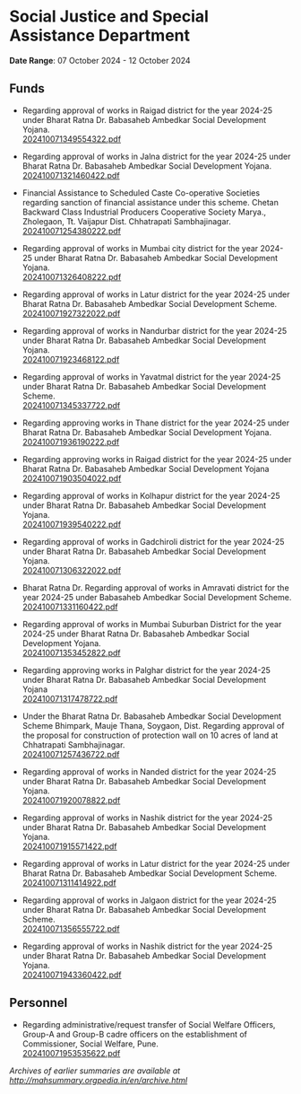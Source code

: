 # Social Justice and Special Assistance Department

**Date Range**: 07 October 2024 - 12 October 2024


## Funds
- Regarding approval of works in Raigad district for the year 2024-25 under Bharat Ratna Dr. Babasaheb Ambedkar Social Development Yojana.\
  [202410071349554322.pdf](https://gr.maharashtra.gov.in/Site/Upload/Government%20Resolutions/English/202410071349554322.pdf)

- Regarding approval of works in Jalna district for the year 2024-25 under Bharat Ratna Dr. Babasaheb Ambedkar Social Development Yojana.\
  [202410071321460422.pdf](https://gr.maharashtra.gov.in/Site/Upload/Government%20Resolutions/English/202410071321460422.pdf)

- Financial Assistance to Scheduled Caste Co-operative Societies regarding sanction of financial assistance under this scheme. Chetan Backward Class Industrial Producers Cooperative Society Marya., Zholegaon, Tt. Vaijapur Dist. Chhatrapati Sambhajinagar.\
  [202410071254380222.pdf](https://gr.maharashtra.gov.in/Site/Upload/Government%20Resolutions/English/202410071254380222.pdf)

- Regarding approval of works in Mumbai city district for the year 2024-25 under Bharat Ratna Dr. Babasaheb Ambedkar Social Development Yojana.\
  [202410071326408222.pdf](https://gr.maharashtra.gov.in/Site/Upload/Government%20Resolutions/English/202410071326408222.pdf)

- Regarding approval of works in Latur district for the year 2024-25 under Bharat Ratna Dr.  Babasaheb Ambedkar Social Development Scheme.\
  [202410071927322022.pdf](https://gr.maharashtra.gov.in/Site/Upload/Government%20Resolutions/English/202410071927322022.pdf)

- Regarding approval of works in Nandurbar district for the year 2024-25 under Bharat Ratna Dr. Babasaheb Ambedkar Social Development Yojana.\
  [202410071923468122.pdf](https://gr.maharashtra.gov.in/Site/Upload/Government%20Resolutions/English/202410071923468122.pdf)

- Regarding approval of works in Yavatmal district for the year 2024-25 under Bharat Ratna Dr. Babasaheb Ambedkar Social Development Scheme.\
  [202410071345337722.pdf](https://gr.maharashtra.gov.in/Site/Upload/Government%20Resolutions/English/202410071345337722.pdf)

- Regarding approving works in Thane district for the year 2024-25 under Bharat Ratna Dr. Babasaheb Ambedkar Social Development Yojana.\
  [202410071936190222.pdf](https://gr.maharashtra.gov.in/Site/Upload/Government%20Resolutions/English/202410071936190222.pdf)

- Regarding approving works in Raigad district for the year 2024-25 under Bharat Ratna Dr. Babasaheb Ambedkar Social Development Yojana\
  [202410071903504022.pdf](https://gr.maharashtra.gov.in/Site/Upload/Government%20Resolutions/English/202410071903504022.pdf)

- Regarding approval of works in Kolhapur district for the year 2024-25 under Bharat Ratna Dr. Babasaheb Ambedkar Social Development Yojana.\
  [202410071939540222.pdf](https://gr.maharashtra.gov.in/Site/Upload/Government%20Resolutions/English/202410071939540222.pdf)

- Regarding approval of works in Gadchiroli district for the year 2024-25 under Bharat Ratna Dr. Babasaheb Ambedkar Social Development Yojana.\
  [202410071306322022.pdf](https://gr.maharashtra.gov.in/Site/Upload/Government%20Resolutions/English/202410071306322022.pdf)

- Bharat Ratna Dr. Regarding approval of works in Amravati district for the year 2024-25 under Babasaheb Ambedkar Social Development Scheme.\
  [202410071331160422.pdf](https://gr.maharashtra.gov.in/Site/Upload/Government%20Resolutions/English/202410071331160422.pdf)

- Regarding approval of works in Mumbai Suburban District for the year 2024-25 under Bharat Ratna Dr.  Babasaheb Ambedkar Social Development Yojana.\
  [202410071353452822.pdf](https://gr.maharashtra.gov.in/Site/Upload/Government%20Resolutions/English/202410071353452822.pdf)

- Regarding approving works in Palghar district for the year 2024-25 under Bharat Ratna Dr. Babasaheb Ambedkar Social Development Yojana\
  [202410071317478722.pdf](https://gr.maharashtra.gov.in/Site/Upload/Government%20Resolutions/English/202410071317478722.pdf)

- Under the Bharat Ratna Dr.  Babasaheb Ambedkar Social Development Scheme Bhimpark, Mauje Thana, Soygaon, Dist. Regarding approval of the proposal for construction of protection wall on 10 acres of land at Chhatrapati Sambhajinagar.\
  [202410071257436722.pdf](https://gr.maharashtra.gov.in/Site/Upload/Government%20Resolutions/English/202410071257436722...pdf)

- Regarding approval of works in Nanded district for the year 2024-25 under Bharat Ratna Dr. Babasaheb Ambedkar Social Development Yojana.\
  [202410071920078822.pdf](https://gr.maharashtra.gov.in/Site/Upload/Government%20Resolutions/English/202410071920078822.pdf)

- Regarding approval of works in Nashik district for the year 2024-25 under Bharat Ratna Dr.  Babasaheb Ambedkar Social Development Yojana.\
  [202410071915571422.pdf](https://gr.maharashtra.gov.in/Site/Upload/Government%20Resolutions/English/202410071915571422.pdf)

- Regarding approval of works in Latur district for the year 2024-25 under Bharat Ratna Dr. Babasaheb Ambedkar Social Development Scheme.\
  [202410071311414922.pdf](https://gr.maharashtra.gov.in/Site/Upload/Government%20Resolutions/English/202410071311414922.pdf)

- Regarding approval of works in Jalgaon district for the year 2024-25 under Bharat Ratna Dr. Babasaheb Ambedkar Social Development Scheme.\
  [202410071356555722.pdf](https://gr.maharashtra.gov.in/Site/Upload/Government%20Resolutions/English/202410071356555722.pdf)

- Regarding approval of works in Nashik district for the year 2024-25 under Bharat Ratna Dr. Babasaheb Ambedkar Social Development Yojana.\
  [202410071943360422.pdf](https://gr.maharashtra.gov.in/Site/Upload/Government%20Resolutions/English/202410071943360422.pdf)

## Personnel
- Regarding administrative/request transfer of Social Welfare Officers, Group-A and Group-B cadre officers on the establishment of Commissioner, Social Welfare, Pune.\
  [202410071953535622.pdf](https://gr.maharashtra.gov.in/Site/Upload/Government%20Resolutions/English/202410071953535622.pdf)


*Archives of earlier summaries are available at http://mahsummary.orgpedia.in/en/archive.html*